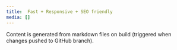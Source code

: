 ```yaml
---
title: 	Fast + Responsive + SEO friendly
media: []
---
```


Content is generated from markdown files on build (triggered when changes pushed to GitHub branch).